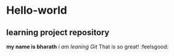 # Hello-world
## learning project repository
**my name is bharath**
*i am leaning Git*
That is so great! :feelsgood:
